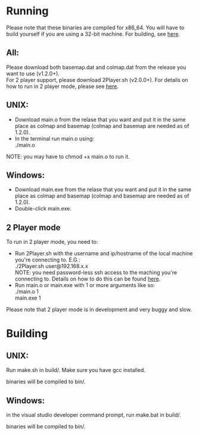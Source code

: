 <h1>Running</h1>
<p>Please note that these binaries are compiled for x86_64. You will have to build yourself if you are using a 32-bit machine. For building, see <a href="#building">here</a>.</p>
<h2>All:</h2>
<p>Please download both basemap.dat and colmap.dat from the release you want to use (v1.2.0+).<br />For 2 player support, please download 2Player.sh (v2.0.0+). For details on how to run in 2 player mode, please see <a href="#2p">here</a>.</p>
<h2>UNIX:</h2>
<ul>
   <li> Download main.o from the relase that you want and put it in the same place as colmap and basemap (colmap and basemap are needed as of 1.2.0).</li>
   <li> In the terminal run main.o using:<br />
      ./main.o
   </li>
</ul>
<p>NOTE: you may have to chmod +x main.o to run it.</p>
<h2>Windows:</h2>
<ul>
   <li>Download main.exe from the relase that you want and put it in the same place as colmap and basemap (colmap and basemap are needed as of 1.2.0).</li>
   <li>Double-click main.exe.</li>
</ul>
<h2 id="2p">2 Player mode</h2>
<p>To run in 2 player mode, you need to:</p>
<ul>
   <li>Run 2Player.sh with the username and ip/hostname of the local machine you're connecting to. E.G.:<br />./2Player.sh user@192.168.x.x<br />NOTE: you need password-less ssh access to the maching you're connecting to. Details on how to do this can be found <a href="http://www.linuxproblem.org/art_9.html">here</a>.</li>
   <li>Run main.o or main.exe with 1 or more arguments like so:<br/>./main.o 1<br/>main.exe 1</li>
</ul>
<p>Please note that 2 player mode is in development and very buggy and slow.</p>
<h1 id="building">Building</h1>
<h2>UNIX:</h2>
<p>Run make.sh in build/. Make sure you have gcc installed.</p>
<p>binaries will be compiled to bin/.</p>
<h2>
Windows:</h1>
<p> in the visual studio developer command prompt, run make.bat in build/.</p>
<p>binaries will be compiled to bin/.</p>
